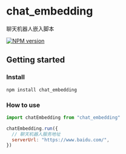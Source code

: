 # chat_embedding 

聊天机器人嵌入脚本

 [![NPM version][npm-image]][npm-url] 


[npm-image]: https://img.shields.io/npm/v/chat_embedding.svg?style=flat-square
[npm-url]: https://www.npmjs.com/package/chat_embedding


## Getting started
### Install

```shell
npm install chat_embedding
```

### How to use

```JavaScript
import chatEmbedding from "chat_embedding"

chatEmbedding.run({
  // 聊天机器人服务地址
  serverUrl: "https://www.baidu.com/",
})

```